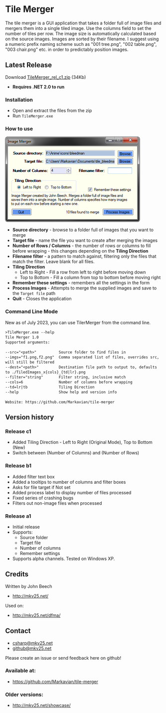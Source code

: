 Tile Merger
===========

The tile merger is a GUI application that takes a folder full of image files and mergers them into a single tiled image. Use the columns field to set the number of tiles per row. The image size is automatically calculated based on the source images. Images are sorted by their filename. I suggest using a numeric prefix naming scheme such as "001 tree.png", "002 table.png", "003 chair.png" etc. in order to predictably position images.

Latest Release
--------------
Download [TileMerger_rel_c1.zip](https://cdn.rawgit.com/Markavian/tile-merger/bb84593c5712c202e2c602a40f13bf8234361b4b/c-sharp/releases/TileMerger_rel_c1.zip) (34Kb)

* **Requires .NET 2.0 to run**

### Installation
* Open and extract the files from the zip
* Run `TileMerger.exe`

### How to use

![image](./c-sharp/build/2011-11-29%20Tile%20Merger%20preview%20c1.png)

* **Source directory** - browse to a folder full of images that you want to merge
* **Target file** - name the file you want to create after merging the images
* **Number of Rows / Columns** - the number of rows or columns to fill before wrapping - this changes depending on the **Tiling Direction**
* **Filename filter** - a pattern to match against, filtering only the files that match the filter. Leave blank for all files.
* **Tiling Direction** 
  * Left to Right - Fill a row from left to right before moving down
  * Top to Bottom - Fill a column from top to bottom before moving right
* **Remember these settings** - remembers all the settings in the form
* **Process Images** - Attempts to merge the supplied images and save to the `Target file` path
* **Quit** - Closes the application


### Command Line Mode

New as of July 2023, you can use TilerMerger from the command line.

```
>TileMerger.exe --help
Tile Merger 1.0
Supported arguments:

--src="<path>"          Source folder to find files in
--imgs="f1.png,f2.png"  Comma separated list of files, overrides src, will still be filtered
--dest="<path>"         Destination file path to output to, defaults to ./TiledImages_x{cols}_{td|lr}.png
--filter="string"       Filter string, inclusive match
--cols=6                Number of columns before wrapping
--td=lr|tb              Tiling Direction
--help                  Show help and version info

Website: https://github.com/Markavian/tile-merger
```

Version history
---------------

### Release c1 
* Added Tiling Direction - Left to Right (Original Mode), Top to Bottom (New)
* Switch between (Number of Columns) and (Number of Rows)

### Release b1
* Added filter text box
* Added a tooltips to number of columns and filter boxes
* Asks for file target if Not set
* Added process label to display number of files processed
* Fixed series of crashing bugs
* Filters out non-image files when processed

### Release a1
* Initial release
* Supports:
  * Source folder
  * Target file
  * Number of columns
  * Remember settings
* Supports alpha channels. Tested on Windows XP.

Credits
-------
Written by John Beech
* http://mkv25.net/

Used on:
* http://mkv25.net/dfma/

Contact
-------
* csharp@mkv25.net
* github@mkv25.net

Please create an issue or send feedback here on github!

### Available at:
* https://github.com/Markavian/tile-merger

### Older versions:
* http://mkv25.net/showcase/


